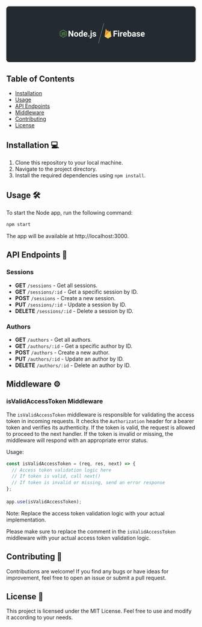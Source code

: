 <p align="center" style="padding-top: 20px">
  <img src="./docs/resources/images/cover.png">
</p>

## Table of Contents

- [Installation](#installation-💻)
- [Usage](#usage-🛠️)
- [API Endpoints](#api-endpoints-🚀)
- [Middleware](#middleware-⚙️)
- [Contributing](#contributing-🙋)
- [License](#license-📜)

## Installation 💻

1. Clone this repository to your local machine.
2. Navigate to the project directory.
3. Install the required dependencies using `npm install`.

## Usage 🛠️

To start the Node app, run the following command:

```bash
npm start
```

The app will be available at http://localhost:3000.

## API Endpoints 🚀

### Sessions

- **GET** `/sessions` - Get all sessions.
- **GET** `/sessions/:id` - Get a specific session by ID.
- **POST** `/sessions` - Create a new session.
- **PUT** `/sessions/:id` - Update a session by ID.
- **DELETE** `/sessions/:id` - Delete a session by ID.

### Authors

- **GET** `/authors` - Get all authors.
- **GET** `/authors/:id` - Get a specific author by ID.
- **POST** `/authors` - Create a new author.
- **PUT** `/authors/:id` - Update an author by ID.
- **DELETE** `/authors/:id` - Delete an author by ID.

## Middleware :gear:

### isValidAccessToken Middleware

The `isValidAccessToken` middleware is responsible for validating the access token in incoming requests. It checks the `Authorization` header for a bearer token and verifies its authenticity. If the token is valid, the request is allowed to proceed to the next handler. If the token is invalid or missing, the middleware will respond with an appropriate error status.

Usage:

```javascript
const isValidAccessToken = (req, res, next) => {
  // Access token validation logic here
  // If token is valid, call next()
  // If token is invalid or missing, send an error response
};

app.use(isValidAccessToken);
```

Note: Replace the access token validation logic with your actual implementation.


Please make sure to replace the comment in the `isValidAccessToken` middleware with your actual access token validation logic.

## Contributing 🙋

Contributions are welcome! If you find any bugs or have ideas for improvement, feel free to open an issue or submit a pull request.

## License 📜

This project is licensed under the MIT License. Feel free to use and modify it according to your needs.
